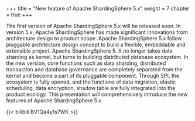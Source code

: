 +++
title = "New feature of Apache ShardingSphere 5.x"
weight = 7
chapter = true
+++

The first version of Apache ShardingSphere 5.x will be released soon. In version 5.x, Apache ShardingSphere has made significant innovations from architecture design to product scope. Apache ShardingSphere 5.x follow pluggable architecture design concept to build a flexible, embeddable and extensible project. Apache ShardingSphere 5. X no longer takes data sharding as kernel, but turns to building distributed database ecosystem. In the new version, core functions such as data sharding, distributed transaction and database governance are completely separated from the kernel and become a part of its pluggable component. Through SPI, the ecosystem is fully opened, and the functions of data migration, elastic scheduling, data encryption, shadow table are fully integrated into the product ecology. This presentation will comprehensively introduce the new features of Apache ShardingSphere 5.x.

{{< bilibili BV1Qa4y1s7WK >}}
